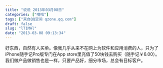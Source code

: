 ```yaml
---
title: "说说 2013年03月08日"
categories: ["嘀咕"]
tags: ["来自QQ空间 qzone.qq.com"]
draft: false
slug: "lT1MAl"
date: "2013-03-08 09:13:34"
---
```


好东西，自然有人买单。像我几乎从来不在网上为软件和应用消费的人，只为了iPhone随手记Pro版专门在App store里充值了50块钱去购买（随手记￥6.00）。我们做产品做销售也是一样，只要产品好，细分市场，总会有目标客户。
